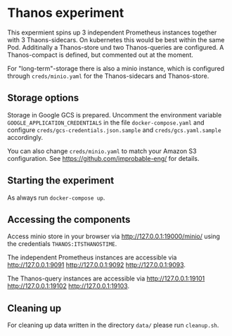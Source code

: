 # Thanos experiment

This expermient spins up 3 independent Prometheus instances together with 3 Thaons-sidecars. On kubernetes this would be best within the same Pod.
Additinally a Thanos-store und two Thanos-queries are configured. A Thanos-compact is defined, but commented out at the moment.

For "long-term"-storage there is also a minio instance, which is configured through ```creds/minio.yaml``` for the Thanos-sidecars and Thanos-store.

## Storage options

Storage in Google GCS is prepared. Uncomment the environment variable ```GOOGLE_APPLICATION_CREDENTIALS``` in the file ```docker-compose.yaml``` and configure ```creds/gcs-credentials.json.sample``` and ```creds/gcs.yaml.sample``` accordingly.

You can also change ```creds/minio.yaml``` to match your Amazon S3 configuration. See <https://github.com/improbable-eng/> for details.

## Starting the experiment

As always run ```docker-compose up```.

## Accessing the components

Access minio store in your browser via <http://127.0.0.1:19000/minio/> using the credentials ```THANOS:ITSTHANOSTIME```.

The independent Prometheus instances are accessible via <http://127.0.0.1:9091> <http://127.0.0.1:9092> <http://127.0.0.1:9093>.

The Thanos-query instances are accessible via <http://127.0.0.1:19101> <http://127.0.0.1:19102> <http://127.0.0.1:19103>.

## Cleaning up

For cleaning up data written in the directory ```data/``` please run ```cleanup.sh```.